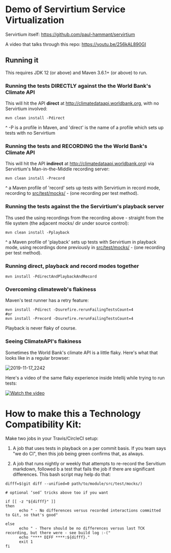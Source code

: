 # Demo of Servirtium Service Virtualization

Servirtium itself: https://github.com/paul-hammant/servirtium

A video that talks through this repo: https://youtu.be/256kAL890GI

## Running it

This requires JDK 12 (or above) and Maven 3.6.1+ (or above) to run.

### Running the tests DIRECTLY against the the World Bank's Climate API 

This will hit the API **direct** at http://climatedataapi.worldbank.org, with 
no Servirtium involved:

```
mvn clean install -Pdirect
```

^ -P is a profile in Maven, and 'direct' is the name of a profile which sets up tests 
with no Servirtium

### Running the tests and RECORDING the the World Bank's Climate API 

This will hit the API **indirect** at http://climatedataapi.worldbank.org) 
via Servirtium's Man-in-the-Middle recording server:

```
mvn clean install -Precord
```

^ a Maven profile of 'record' sets up tests with Servirtium in record mode, recording to
[src/test/mocks/](/servirtium/demo-java-climate-data-tck/tree/master/src/test/mocks) - 
(one recording per test method).

### Running the tests against the the Servirtium's playback server 

Ths used the using recordings from the recording above - straight from the file system (the adjacent mocks/ 
dir under source control):

```
mvn clean install -Pplayback
```

^ a Maven profile of 'playback' sets up tests with Servirtium in playback mode, using recordings 
done previously in [src/test/mocks/](/servirtium/demo-java-climate-data-tck/tree/master/src/test/mocks) - 
(one recording per test method).

### Running direct, playback and record modes together

```
mvn install -PdirectAndPlaybackAndRecord 
```

### Overcoming climateweb's flakiness

Maven's test runner has a retry feature:

```
mvn install -Pdirect -Dsurefire.rerunFailingTestsCount=4
#or
mvn install -Precord -Dsurefire.rerunFailingTestsCount=4
```

Playback is never flaky of course.

### Seeing ClimateAPI's flakiness

Sometimes the World Bank's climate API is a little flaky. Here's what that looks like in a regular 
browser:

![2019-11-17_2242](https://user-images.githubusercontent.com/82182/69015460-dfea4d80-098b-11ea-97b5-dbb75ced9f94.png)

Here's a video of the same flaky experience inside Intellij while trying to run tests:

[![Watch the video](https://user-images.githubusercontent.com/82182/68976194-2ce3ed80-07ed-11ea-8d8b-4340f608751f.png)](https://youtu.be/PEsVkMUH6uQ)

# How to make this a Technology Compatibility Kit:

Make two jobs in your Travis/CircleCI setup:

1. A job that uses tests in playback on a per commit basis. If you team says "we do CI", then this 
job being green confirms that, as always.

2. A job that runs nightly or weekly that attempts to re-record the Servitium markdown, followed b a 
test that fails the job if there are significant differences. This bash script may help do that:

```
difff=$(git diff --unified=0 path/to/module/src/test/mocks/)

# optional ‘sed’ tricks above too if you want

if [[ -z "${difff}" ]]
then
      echo " - No differences versus recorded interactions committed to Git, so that's good"

else
      echo " - There should be no differences versus last TCK recording, but there were - see build log :-("
      echo "**** DIFF ****:${difff}."
      exit 1
fi
```



